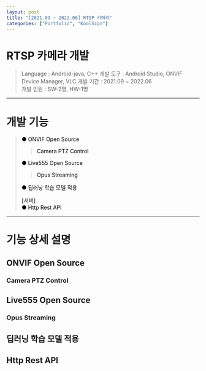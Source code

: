 ```yaml
---
layout: post
title: "[2021.09 ~ 2022.06] RTSP 카메라"
categories: ["Portfolio", "KoolSign"]
---
```


# RTSP 카메라 개발
> Language : Android-java, C++ 
> 개발 도구 : Android Studio, ONVIF Device Manager, VLC
> 개발 기간 : 2021.09 ~ 2022.06   
> 개발 인원 : SW-2명, HW-1명   

---
# 개발 기능
> <a href="#a1" style="text-decoration:none;color:black;">● ONVIF Open Source</a>   
> > <a href="#a1-1" style="text-decoration:none;color:black;">Camera PTZ Control</a>    
> 
> <a href="#a2" style="text-decoration:none;color:black;">● Live555 Open Source</a>    
> > <a href="#a2-1" style="text-decoration:none;color:black;">Opus Streaming</a>    
>    
> <a href="#a3" style="text-decoration:none;color:black;">● 딥러닝 학습 모델 적용</a>   
>    
> **[서버]**   
> <a href="#a4" style="text-decoration:none;color:black;">● Http Rest API</a>   
> 
   
    
---

# 기능 상세 설명
<h2 id="a1">ONVIF Open Source</h2>
<h3 id="a1-1">Camera PTZ Control</h3>
<h2 id="a2">Live555 Open Source</h2>
<h3 id="a2-1">Opus Streaming</h3>
<h2 id="a3">딥러닝 학습 모델 적용</h2>
<h2 id="a4">Http Rest API</h2>